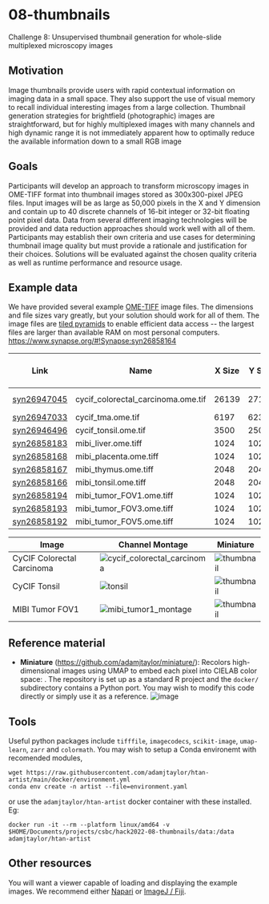 # 08-thumbnails
Challenge 8: Unsupervised thumbnail generation for whole-slide multiplexed microscopy images

## Motivation
Image thumbnails provide users with rapid contextual information on imaging data in a small space. They also support the use of visual memory to recall individual interesting images from a large collection. Thumbnail generation strategies for brightfield (photographic) images are straightforward, but for highly multiplexed images with many channels and high dynamic range it is not immediately apparent how to optimally reduce the available information down to a small RGB image

## Goals
Participants will develop an approach to transform microscopy images in OME-TIFF format into thumbnail images stored as 300x300-pixel JPEG files. Input images will be as large as 50,000 pixels in the X and Y dimension and contain up to 40 discrete channels of 16-bit integer or 32-bit floating point pixel data. Data from several different imaging technologies will be provided and data reduction approaches should work well with all of them. Participants may establish their own criteria and use cases for determining thumbnail image quality but must provide a rationale and justification for their choices. Solutions will be evaluated against the chosen quality criteria as well as runtime performance and resource usage.

## Example data
We have provided several example [OME-TIFF](https://docs.openmicroscopy.org/ome-model/6.2.0/ome-tiff/index.html) image files. The dimensions and file sizes vary greatly, but your solution should work for all of them. The image files are [tiled pyramids](https://docs.openmicroscopy.org/ome-model/6.2.2/ome-tiff/specification.html#sub-resolutions) to enable efficient data access -- the largest files are larger than available RAM on most personal computers.
https://www.synapse.org/#!Synapse:syn26858164

|Link|Name|X Size|Y Size|Channel Count|Pixel Data Type|Pixel Size (microns)|Channel Names|
|----|----|-|-|-|-|-|-|
|[syn26947045](https://www.synapse.org/#!Synapse:syn26947045)|cycif_colorectal_carcinoma.ome.tif|26139|27120|40|uint16|0.65|DNA,Autofluorescence-488nm,Autofluorescence-555nm,Autofluorescence-647nm,DNA (2),Control-488nm,Control-555nm,Control-647nm,DNA (3),CD3,Na/K ATPase,CD45RO,DNA (4),Antigen Ki67,Pan-cytokeratin,Aortic smooth muscle actin,DNA (5),CD4,CD45,PD-1,DNA (6),CD20,CD68,CD8a,DNA (7),CD163,FOXP3,PD-L1,DNA (8),E-cadherin,Vimentin,CDX-2,DNA (9),Lamin-A/B/C,Desmin,CD31,DNA (10),PCNA,Antigen Ki67 (2),Collagen|
|[syn26947033](https://www.synapse.org/#!Synapse:syn26947033)|cycif_tma.ome.tif|6197|6231|40|uint16|0.65|DNA_1,AF488,AF555,AF647,DNA_2,A488_background,A555_background,A647_background,DNA_3,FDX1,CD357,CD1D,DNA_4,CD163,CD3D,CD31,DNA_5,LDH,CD66B,VDAC1,DNA_6,ELANE,CD57,CD45,DNA_7,CD11B,SMA,CD16,DNA_8,ECAD,FOXP3,NCAM,DNA_9,CD4,KERATIN,CD14,DNA_10,IBA1,CD1B,CD8A|
|[syn26946496](https://www.synapse.org/#!Synapse:syn26946496)|cycif_tonsil.ome.tif|3500|2500|9|uint16|0.325|DNA,Ki-67,Keratin,CD3D,CD4,CD45,CD8A,α-SMA,CD20|
|[syn26858183](https://www.synapse.org/#!Synapse:syn26858183)|mibi_liver.ome.tiff|1024|1024|27|float32||beta-tubulin, CD11b, CD11c, CD163, CD20, CD3, CD31, CD4, CD45, CD45RO, CD56, CD68, CD8, DC-SIGN, dsDNA, FOXP3, Granzyme_B, HLA_class_1_A_B_and_C_Na-K-ATPase_alpha1, HLA_DR, IDO-1, Keratin, Ki-67, LAG3, PD-1, PD-L1, Podoplanin, Vimentin|
|[syn26858168](https://www.synapse.org/#!Synapse:syn26858168)|mibi_placenta.ome.tiff|1024|1024|27|float32||beta-tubulin, CD11b, CD11c, CD163, CD20, CD3, CD31, CD4, CD45, CD45RO, CD56, CD68, CD8, DC-SIGN, dsDNA, FOXP3, Granzyme_B, HLA_class_1_A_B_and_C_Na-K-ATPase_alpha1, HLA_DR, IDO-1, Keratin, Ki-67, LAG3, PD-1, PD-L1, Podoplanin, Vimentin|
|[syn26858167](https://www.synapse.org/#!Synapse:syn26858167)|mibi_thymus.ome.tiff|2048|2048|27|float32||beta-tubulin, CD11b, CD11c, CD163, CD20, CD3, CD31, CD4, CD45, CD45RO, CD56, CD68, CD8, DC-SIGN, dsDNA, FOXP3, Granzyme_B, HLA_class_1_A_B_and_C_Na-K-ATPase_alpha1, HLA_DR, IDO-1, Keratin, Ki-67, LAG3, PD-1, PD-L1, Podoplanin, Vimentin|
|[syn26858166](https://www.synapse.org/#!Synapse:syn26858166)|mibi_tonsil.ome.tiff|2048|2048|27|float32|1.25|beta-tubulin, CD11b, CD11c, CD163, CD20, CD3, CD31, CD4, CD45, CD45RO, CD56, CD68, CD8, DC-SIGN, dsDNA, FOXP3, Granzyme_B, HLA_class_1_A_B_and_C_Na-K-ATPase_alpha1, HLA_DR, IDO-1, Keratin, Ki-67, LAG3, PD-1, PD-L1, Podoplanin, Vimentin|
|[syn26858194](https://www.synapse.org/#!Synapse:syn26858194)|mibi_tumor_FOV1.ome.tiff|1024|1024|24|float32||beta-tubulin, CD11b, CD11c, CD163, CD20, CD3, CD31, CD4, CD45, CD56, CD68, CD8, dsDNA, FOXP3, HLA_class_1_A_B_and_C_Na-K-ATPase_alpha1, HLA_DR, IDO-1, Keratin, Ki-67, LAG3, PD-1, PD-L1, Podoplanin, Vimentin|
|[syn26858193](https://www.synapse.org/#!Synapse:syn26858193)|mibi_tumor_FOV3.ome.tiff|1024|1024|24|float32||beta-tubulin, CD11b, CD11c, CD163, CD20, CD3, CD31, CD4, CD45, CD56, CD68, CD8, dsDNA, FOXP3, HLA_class_1_A_B_and_C_Na-K-ATPase_alpha1, HLA_DR, IDO-1, Keratin, Ki-67, LAG3, PD-1, PD-L1, Podoplanin, Vimentin|
|[syn26858192](https://www.synapse.org/#!Synapse:syn26858192)|mibi_tumor_FOV5.ome.tiff|1024|1024|24|float32||beta-tubulin, CD11b, CD11c, CD163, CD20, CD3, CD31, CD4, CD45, CD56, CD68, CD8, dsDNA, FOXP3, HLA_class_1_A_B_and_C_Na-K-ATPase_alpha1, HLA_DR, IDO-1, Keratin, Ki-67, LAG3, PD-1, PD-L1, Podoplanin, Vimentin|

|Image|Channel Montage|Miniature|
|---|---|---|
|CyCIF Colorectal Carcinoma|![cycif_colorectal_carcinoma](https://user-images.githubusercontent.com/14945787/153918768-a7aec271-eaa5-4414-959a-194aab049c1e.png)|![thumbnail](https://user-images.githubusercontent.com/14945787/153918819-45d48f00-f0d8-477c-a759-e78ef0abcecb.png)|
|CyCIF Tonsil| ![tonsil](https://user-images.githubusercontent.com/14945787/153916476-eba282b3-3f34-4277-8467-50349c764840.png) |![thumbnail](https://user-images.githubusercontent.com/14945787/153916549-f910ffe5-9ef4-464d-8106-e7713286cfca.png)|
|MIBI Tumor FOV1|![mibi_tumor1_montage](https://user-images.githubusercontent.com/14945787/153917922-80f07ca2-390e-4919-b762-3d47a86f4392.png)|![thumbnail](https://user-images.githubusercontent.com/14945787/153918240-296918b3-371f-4b9a-97cf-719c36196329.png)|




## Reference material

* **Miniature** (https://github.com/adamjtaylor/miniature/): Recolors high-dimensional images using UMAP to embed each pixel into CIELAB color space: . The repository is set up as a standard R project and the `docker/` subdirectory contains a Python port. You may wish to modify this code directly or simply use it as a reference. ![image](https://user-images.githubusercontent.com/14945787/127400268-b6345cf4-a90c-4d77-9f83-6889de6763a5.png)

## Tools

Useful python packages include `tifffile`, `imagecodecs`, `scikit-image`, `umap-learn`, `zarr` and `colormath`. You may wish to setup a Conda environemt with recomended modules,

```
wget https://raw.githubusercontent.com/adamjtaylor/htan-artist/main/docker/environment.yml
conda env create -n artist --file=environment.yaml
```

or use the `adamjtaylor/htan-artist` docker container with these installed. Eg:
```
docker run -it --rm --platform linux/amd64 -v $HOME/Documents/projects/csbc/hack2022-08-thumbnails/data:/data adamjtaylor/htan-artist
```

## Other resources

You will want a viewer capable of loading and displaying the example images. We recommend either [Napari](https://napari.org/) or [ImageJ / Fiji](https://fiji.sc/).
